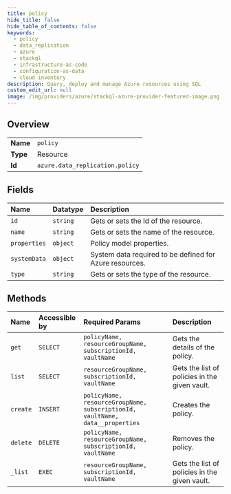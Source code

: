 ```yaml
---
title: policy
hide_title: false
hide_table_of_contents: false
keywords:
  - policy
  - data_replication
  - azure    
  - stackql
  - infrastructure-as-code
  - configuration-as-data
  - cloud inventory
description: Query, deploy and manage Azure resources using SQL
custom_edit_url: null
image: /img/providers/azure/stackql-azure-provider-featured-image.png
---
```

  
    

## Overview
<table><tbody>
<tr><td><b>Name</b></td><td><code>policy</code></td></tr>
<tr><td><b>Type</b></td><td>Resource</td></tr>
<tr><td><b>Id</b></td><td><code>azure.data_replication.policy</code></td></tr>
</tbody></table>

## Fields
| Name | Datatype | Description |
|:-----|:---------|:------------|
| `id` | `string` | Gets or sets the Id of the resource. |
| `name` | `string` | Gets or sets the name of the resource. |
| `properties` | `object` | Policy model properties. |
| `systemData` | `object` | System data required to be defined for Azure resources. |
| `type` | `string` | Gets or sets the type of the resource. |
## Methods
| Name | Accessible by | Required Params | Description |
|:-----|:--------------|:----------------|:------------|
| `get` | `SELECT` | `policyName, resourceGroupName, subscriptionId, vaultName` | Gets the details of the policy. |
| `list` | `SELECT` | `resourceGroupName, subscriptionId, vaultName` | Gets the list of policies in the given vault. |
| `create` | `INSERT` | `policyName, resourceGroupName, subscriptionId, vaultName, data__properties` | Creates the policy. |
| `delete` | `DELETE` | `policyName, resourceGroupName, subscriptionId, vaultName` | Removes the policy. |
| `_list` | `EXEC` | `resourceGroupName, subscriptionId, vaultName` | Gets the list of policies in the given vault. |
